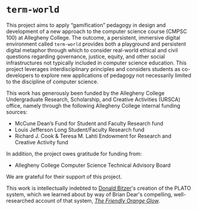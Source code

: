 # `term-world`

This project aims to apply “gamification” pedagogy in design and development of a new approach to the computer science course (CMPSC 100) at Allegheny College. The outcome, a persistent, immersive digital environment called `term-world` provides both a playground and persistent digital metaphor through which to consider real-world ethical and civil questions regarding governance, justice, equity, and other social infrastructures not typically included in computer science education. This project leverages interdisciplinary principles and considers students as co-developers to explore new applications of pedagogy not necessarily limited to the discipline of computer science.

This work has generously been funded by the Allegheny College Undergraduate Research, Scholarship, and Creative Activities (URSCA) office, namely through the following Allegheny College internal funding sources:

* McCune Dean’s Fund for Student and Faculty Research fund
* Louis Jefferson Long Student/Faculty Research fund
* Richard J. Cook & Teresa M. Lahti Endowment for Research and Creative Activity fund

In addition, the project owes gratitude for funding from:

* Allegheny College Computer Science Technical Advisory Board

We are grateful for their support of this project.

This work is intellectually indebted to [Donald Bitzer](https://www.csc.ncsu.edu/people/bitzer/)'s creation of the PLATO system, which we learned about by way of Brian Dear's compelling, well-researched account of that system, [_The Friendly Orange Glow_](http://www.friendlyorangeglow.com/).
